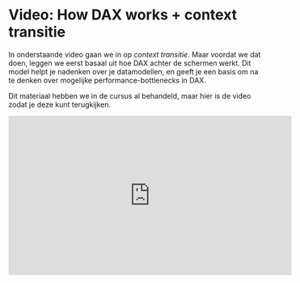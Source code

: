 # Video: How DAX works + context transitie

In onderstaande video gaan we in op *context transitie*. Maar voordat we dat doen, leggen we eerst basaal uit hoe DAX achter de schermen werkt. Dit model helpt je nadenken over je datamodellen, en geeft je een basis om na te denken over mogelijke performance-bottlenecks in DAX.

Dit materiaal hebben we in de cursus al behandeld, maar hier is de video zodat je deze kunt terugkijken.

<iframe width="560" height="315" src="https://www.youtube.com/embed/9LxG4sI2x5s" frameborder="0" allow="accelerometer; autoplay; encrypted-media; gyroscope; picture-in-picture" allowfullscreen></iframe>
